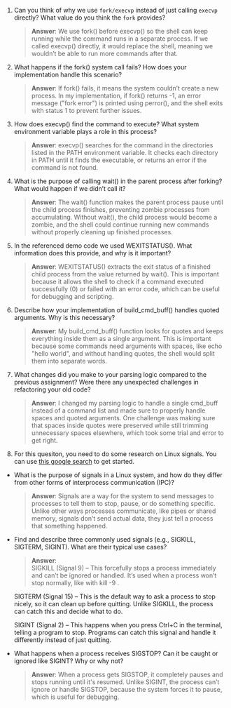 1. Can you think of why we use `fork/execvp` instead of just calling `execvp` directly? What value do you think the `fork` provides?

    > **Answer**:  We use fork() before execvp() so the shell can keep running while the command runs in a separate process. If we called execvp() directly, it would replace the shell, meaning we wouldn’t be able to run more commands after that.

2. What happens if the fork() system call fails? How does your implementation handle this scenario?

    > **Answer**:  If fork() fails, it means the system couldn’t create a new process. In my implementation, if fork() returns -1, an error message ("fork error") is printed using perror(), and the shell exits with status 1 to prevent further issues.

3. How does execvp() find the command to execute? What system environment variable plays a role in this process?

    > **Answer**: execvp() searches for the command in the directories listed in the PATH environment variable. It checks each directory in PATH until it finds the executable, or returns an error if the command is not found.

4. What is the purpose of calling wait() in the parent process after forking? What would happen if we didn’t call it?

    > **Answer**:  The wait() function makes the parent process pause until the child process finishes, preventing zombie processes from accumulating. Without wait(), the child process would become a zombie, and the shell could continue running new commands without properly cleaning up finished processes.

5. In the referenced demo code we used WEXITSTATUS(). What information does this provide, and why is it important?

    > **Answer**:  WEXITSTATUS() extracts the exit status of a finished child process from the value returned by wait(). This is important because it allows the shell to check if a command executed successfully (0) or failed with an error code, which can be useful for debugging and scripting.

6. Describe how your implementation of build_cmd_buff() handles quoted arguments. Why is this necessary?

    > **Answer**:  My build_cmd_buff() function looks for quotes and keeps everything inside them as a single argument. This is important because some commands need arguments with spaces, like echo "hello world", and without handling quotes, the shell would split them into separate words.

7. What changes did you make to your parsing logic compared to the previous assignment? Were there any unexpected challenges in refactoring your old code?

    > **Answer**:  I changed my parsing logic to handle a single cmd_buff instead of a command list and made sure to properly handle spaces and quoted arguments. One challenge was making sure that spaces inside quotes were preserved while still trimming unnecessary spaces elsewhere, which took some trial and error to get right.

8. For this quesiton, you need to do some research on Linux signals. You can use [this google search](https://www.google.com/search?q=Linux+signals+overview+site%3Aman7.org+OR+site%3Alinux.die.net+OR+site%3Atldp.org&oq=Linux+signals+overview+site%3Aman7.org+OR+site%3Alinux.die.net+OR+site%3Atldp.org&gs_lcrp=EgZjaHJvbWUyBggAEEUYOdIBBzc2MGowajeoAgCwAgA&sourceid=chrome&ie=UTF-8) to get started.

- What is the purpose of signals in a Linux system, and how do they differ from other forms of interprocess communication (IPC)?

    > **Answer**: Signals are a way for the system to send messages to processes to tell them to stop, pause, or do something specific. Unlike other ways processes communicate, like pipes or shared memory, signals don’t send actual data, they just tell a process that something happened.

- Find and describe three commonly used signals (e.g., SIGKILL, SIGTERM, SIGINT). What are their typical use cases?

    > **Answer**:  
    SIGKILL (Signal 9) – This forcefully stops a process immediately and can’t be ignored or handled. It’s used when a process won’t stop normally, like with kill -9 <pid>.

    SIGTERM (Signal 15) – This is the default way to ask a process to stop nicely, so it can clean up before quitting. Unlike SIGKILL, the process can catch this and decide what to do.
    
    SIGINT (Signal 2) – This happens when you press Ctrl+C in the terminal, telling a program to stop. Programs can catch this signal and handle it differently instead of just quitting.

- What happens when a process receives SIGSTOP? Can it be caught or ignored like SIGINT? Why or why not?

    > **Answer**: When a process gets SIGSTOP, it completely pauses and stops running until it's resumed. Unlike SIGINT, the process can’t ignore or handle SIGSTOP, because the system forces it to pause, which is useful for debugging.
